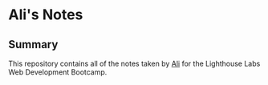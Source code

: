 # Ali's Notes

## Summary 

This repository contains all of the notes taken by [Ali](https://github.com/AliHashemi86) for the Lighthouse Labs Web Development Bootcamp.
